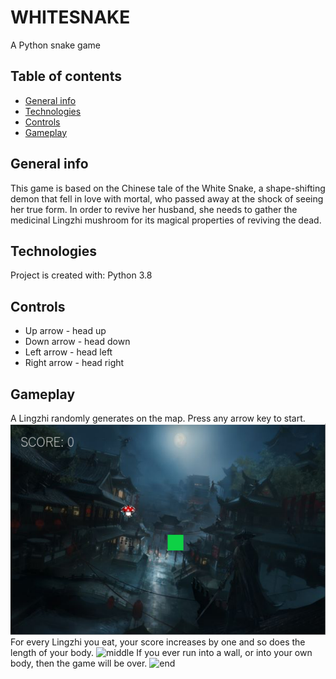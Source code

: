 # WHITESNAKE
A Python snake game
## Table of contents
* [General info](#general-info)
* [Technologies](#technologies)
* [Controls](#controls)
* [Gameplay](#gameplay)

## General info
This game is based on the Chinese tale of the White Snake, a shape-shifting demon that fell in love with mortal, who passed away at the shock of seeing her true form. 
In order to revive her husband, she needs to gather the medicinal Lingzhi mushroom for its magical properties of reviving the dead. 
	
## Technologies
Project is created with:
Python 3.8
	
## Controls
* Up arrow - head up
* Down arrow - head down
* Left arrow - head left
* Right arrow - head right

## Gameplay
A Lingzhi randomly generates on the map. Press any arrow key to start.
![start](./readmepics/start.png)
For every Lingzhi you eat, your score increases by one and so does the length of your body.
![middle](./WHITESNAKE/readmepics/middle.png)
If you ever run into a wall, or into your own body, then the game will be over.
![end](./WHITESNAKE/readmepics/end.png)
